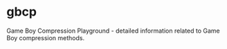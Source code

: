 # gbcp
Game Boy Compression Playground - detailed information related to Game Boy compression methods.
